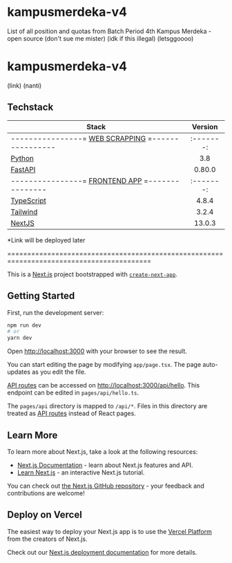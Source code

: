 # kampusmerdeka-v4
List of all position and quotas from Batch Period 4th Kampus Merdeka  - open source (don't sue me mister) (idk if this illegal) (letsggoooo)

# kampusmerdeka-v4
(link) (nanti)

## **Techstack**

| Stack                                         | Version |
|-----------------------------------------------|:-------:|
|----------------= [WEB SCRAPPING](https://github.com/hzlnqodrey/collect-mbkm-api-data) =----------------|:-------:|
| [Python](https://www.python.org/)             |   3.8   |
| [FastAPI](https://fastapi.tiangolo.com/)      | 0.80.0  |
|----------------= [FRONTEND APP](https://github.com/hzlnqodrey/kampusmerdeka-v4) =---------------|:-------:|
| [TypeScript](https://www.python.org/)         |  4.8.4  |
| [Tailwind](https://www.npmjs.com/package/tailwindcss)|  3.2.4  |
| [NextJS](https://www.npmjs.com/package/next)    |  13.0.3 |

*Link will be deployed later

==========================================================================================

This is a [Next.js](https://nextjs.org/) project bootstrapped with [`create-next-app`](https://github.com/vercel/next.js/tree/canary/packages/create-next-app).

## Getting Started

First, run the development server:

```bash
npm run dev
# or
yarn dev
```

Open [http://localhost:3000](http://localhost:3000) with your browser to see the result.

You can start editing the page by modifying `app/page.tsx`. The page auto-updates as you edit the file.

[API routes](https://nextjs.org/docs/api-routes/introduction) can be accessed on [http://localhost:3000/api/hello](http://localhost:3000/api/hello). This endpoint can be edited in `pages/api/hello.ts`.

The `pages/api` directory is mapped to `/api/*`. Files in this directory are treated as [API routes](https://nextjs.org/docs/api-routes/introduction) instead of React pages.

## Learn More

To learn more about Next.js, take a look at the following resources:

- [Next.js Documentation](https://nextjs.org/docs) - learn about Next.js features and API.
- [Learn Next.js](https://nextjs.org/learn) - an interactive Next.js tutorial.

You can check out [the Next.js GitHub repository](https://github.com/vercel/next.js/) - your feedback and contributions are welcome!

## Deploy on Vercel

The easiest way to deploy your Next.js app is to use the [Vercel Platform](https://vercel.com/new?utm_medium=default-template&filter=next.js&utm_source=create-next-app&utm_campaign=create-next-app-readme) from the creators of Next.js.

Check out our [Next.js deployment documentation](https://nextjs.org/docs/deployment) for more details.
